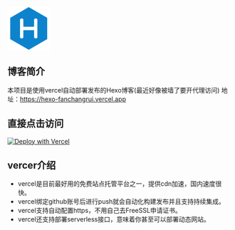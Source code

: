 ![Hexo Logo](https://github.com/vercel/vercel/blob/main/packages/frameworks/logos/hexo.svg)

## 博客简介

本项目是使用vercel自动部署发布的Hexo博客(最近好像被墙了要开代理访问)
地址：https://hexo-fanchangrui.vercel.app

## 直接点击访问

[![Deploy with Vercel](https://vercel.com/button)](https://hexo-fanchangrui.vercel.app)

## vercer介绍

- vercel是目前最好用的免费站点托管平台之一，提供cdn加速，国内速度很快。  
- vercel绑定github账号后进行push就会自动化构建发布并且支持持续集成。
- vercel支持自动配置https，不用自己去FreeSSL申请证书。
- vercel还支持部署serverless接口，意味着你甚至可以部署动态网站。


